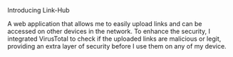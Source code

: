 Introducing Link-Hub

A web application that allows me to easily upload links and can be accessed on other devices in the network. To enhance the security, I integrated VirusTotal to check if the uploaded links are malicious or legit, providing an extra layer of security before I use them on any of my device.
